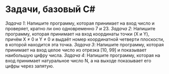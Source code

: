 # Задачи, базовый C#

*Задача 1*: Напишите программу, которая принимает на вход число и проверяет, кратно ли оно одновременно 7 и 23.
﻿*Задача 2*: Напишите программу, которая принимает на вход координаты точки (X и Y), причём X ≠ 0 и Y ≠ 0 и выдаёт номер координатной четверти плоскости, в которой находится эта точка.
﻿*Задача 3*: Напишите программу, которая принимает на вход целое число из отрезка [10, 99] и показывает наибольшую цифру числа.
﻿*Задача 4*: Напишите программу, которая на вход принимает натуральное число N, а на выходе показывает его цифры через запятую.